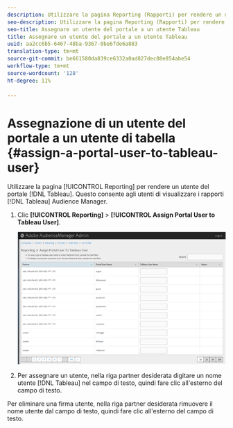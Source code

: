 ```yaml
---
description: Utilizzare la pagina Reporting (Rapporti) per rendere un utente del portale tableau un utente. Questo consente agli utenti di visualizzare i rapporti Tableau  Audience Manager.
seo-description: Utilizzare la pagina Reporting (Rapporti) per rendere un utente del portale tableau un utente. Questo consente agli utenti di visualizzare i rapporti Tableau  Audience Manager.
seo-title: Assegnare un utente del portale a un utente Tableau
title: Assegnare un utente del portale a un utente Tableau
uuid: aa2cc6b5-6467-48ba-9367-0be6fde6a883
translation-type: tm+mt
source-git-commit: be661580da839ce6332a0ad827dec08e854abe54
workflow-type: tm+mt
source-wordcount: '128'
ht-degree: 11%

---
```



# Assegnazione di un utente del portale a un utente di tabella {#assign-a-portal-user-to-tableau-user}

<!-- t_tabeau.xml -->

Utilizzare la pagina [!UICONTROL Reporting] per rendere un utente del portale [!DNL Tableau]. Questo consente agli utenti di visualizzare i rapporti [!DNL Tableau]  Audience Manager.

1. Clic **[!UICONTROL Reporting]** > **[!UICONTROL Assign Portal User to Tableau User]**.

   ![](assets/tableau.png)

1. Per assegnare un utente, nella riga partner desiderata digitare un nome utente [!DNL Tableau] nel campo di testo, quindi fare clic all&#39;esterno del campo di testo.

Per eliminare una firma utente, nella riga partner desiderata rimuovere il nome utente dal campo di testo, quindi fare clic all&#39;esterno del campo di testo.
